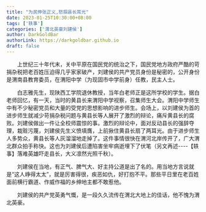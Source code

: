 ```yaml
---
title: "为民伸张正义,怒掴县长耳光"
date: 2023-01-25T10:30:00+08:00
tags: ['轶事']
categories: ['渭北英豪刘建侯']
author: DarkGoldBar
authorLink: https://darkgoldbar.github.io
draft: false
---
```


　　上世纪三十年代末，关中平原在国民党的统治之下，国民党地方政府严酷的苛捐杂税把老百姓压迫得几乎家家破产，刘建侯的共产党员身份是秘密的，公开身份是渭南县教育委员，在渭阳中学（为现固市中学前身）任教，民主人士。

　　白志雅先生，现陕西工学院退休教授，当年白老师正是这所学校的学生。据白老师回忆，有一天，当时的黄县长来渭阳中学视察，召集师生大会。渭阳中学师生中有不少秘密党员和大量的受党的思想影响的进步师生。会场上，以刘建侯为首的进步师生就减少苛捐杂税问题与黄县长等人展开了激烈的辩论，痛斥黄县长的腐败。刘建侯做出一件让全校师震惊的事。激烈的辩论中，面对反动县长的强辞夺理，栽赃污蔑，刘建侯先生义愤填膺，上前揪住黄县长扇了两耳光。由于进步师生人多势众，黄县长等人灰溜溜地走掉了。这件事情很快在渭河北岸传开了，广大渭北群众拍手称快。这也为刘建侯后遭陷害坐牢病逝埋下了伏笔（另文再述----【轶事】落难英雄吓走县长，大义凛然光照千秋）。

　　刘建侯在当地，有正气、脾气大、好主持公道是出了名的。用当地方言说就是“这人峥得太太”，就是厉害得很，疾恶如仇，好打抱不平。那些平日里在老百姓面前横行霸道、作威作福的乡绅地主都不敢惹他。

　　刘建侯的共产党英勇气慨，是一段久久流传在渭北大地上的佳话，他不愧为渭北英豪。